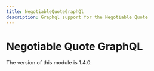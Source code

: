 ```yaml
---
title: NegotiableQuoteGraphQl
description: Graphql support for the Negotiable Quote
---
```


# Negotiable Quote GraphQL

<InlineAlert slots="text" />
The version of this module is 1.4.0.

